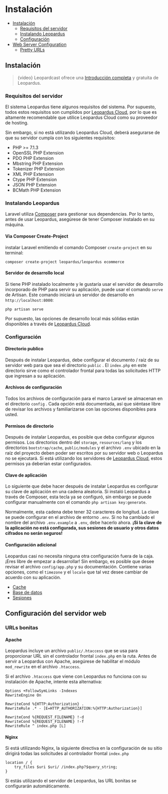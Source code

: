 # Instalación

- [Instalación](#installation)
    - [Requisitos del servidor](#server-requirements)
    - [Instalando Leopardus](#installing-leopardus)
    - [Configuración](#configuration)
- [Web Server Configuration](#web-server-configuration)
    - [Pretty URLs](#pretty-urls)

<a name="installation"></a>
## Instalación

> {video} Leopardcast ofrece una [Introducción completa](http://leopardcast.net) y gratuita de Leopardus.

<a name="server-requirements"></a>
### Requisitos del servidor

El sistema Leopardus tiene algunos requisitos del sistema. Por supuesto, todos estos requisitos son cumplidos por [Leopardus Cloud](https://cloud.leopardus.net), por lo que es altamente recomendable que utilice Leopardus Cloud como su proveedor de hosting.

Sin embargo, si no está utilizando Leopardus Cloud, deberá asegurarse de que su servidor cumpla con los siguientes requisitos:

<div class="content-list" markdown="1">
	
- PHP >= 7.1.3
- OpenSSL PHP Extension
- PDO PHP Extension
- Mbstring PHP Extension
- Tokenizer PHP Extension
- XML PHP Extension
- Ctype PHP Extension
- JSON PHP Extension
- BCMath PHP Extension
</div>

<a name="installing-laravel"></a>
### Instalando Leopardus

Laravel utiliza [Composer](https://getcomposer.org) para gestionar sus dependencias. Por lo tanto, antes de usar Leopardus, asegúrese de tener Composer instalado en su máquina.

#### Via Composer Create-Project

instalar Laravel emitiendo el comando Composer  `create-project` en su terminal:

    composer create-project leopardus/leopardus ecommerce

#### Servidor de desarrollo local

Si tiene PHP instalado localmente y le gustaría usar el servidor de desarrollo incorporado de PHP para servir su aplicación, puede usar el comando `serve`  de Artisan. Este comando iniciará un servidor de desarrollo en `http://localhost:8000`:

    php artisan serve

Por supuesto, las opciones de desarrollo local más sólidas están disponibles a través de [Leopardus Cloud](https://cloud.leopardus.net).

<a name="configuration"></a>
### Configuración

#### Directorio publico

Después de instalar Leopardus, debe configurar el documento / raíz de su servidor web para que sea el directorio `public` . El `index.php` en este directorio sirve como el controlador frontal para todas las solicitudes HTTP que ingresan a su aplicación.

#### Archivos de configuración

Todos los archivos de configuración para el marco Laravel se almacenan en el directorio `config` . Cada opción está documentada, así que siéntase libre de revisar los archivos y familiarizarse con las opciones disponibles para usted.

#### Permisos de directorio

Después de instalar Leopardus, es posible que deba configurar algunos permisos. Los directorios dentro del `storage`,  `resources/lang` y los directorios `bootstrap/cache`, `public/modules` y el archivo `.env` ubicado en la raíz del proyecto deben poder ser escritos por su servidor web o Leopardus no se ejecutará. Si está utilizando los servidores de [Leopardus Cloud](https://cloud.leopardus.net), estos permisos ya deberían estar configurados.

#### Clave de aplicación

Lo siguiente que debe hacer después de instalar Leopardus es configurar su clave de aplicación en una cadena aleatoria. Si instaló Leopardus a través de Composer, esta tecla ya se configuró, sin embargo se puede configurar manualmente con el comando `php artisan key:generate`.

Normalmente, esta cadena debe tener 32 caracteres de longitud. La clave se puede configurar en el archivo de entorno `.env`. Si no ha cambiado el nombre del archivo `.env.example` a `.env`, debe hacerlo ahora. **¡Si la clave de la aplicación no está configurada, sus sesiones de usuario y otros datos cifrados no serán seguros!**

#### Configuración adicional

Leopardus casi no necesita ninguna otra configuración fuera de la caja. ¡Eres libre de empezar a desarrollar! Sin embargo, es posible que desee revisar el archivo `config/app.php` y su documentación. Contiene varias opciones, como el `timezone` y el `locale` que tal vez desee cambiar de acuerdo con su aplicación.

<div class="content-list" markdown="1">

- [Cache]({{baseUrl}}/docs/{{version}}/cache#configuration)
- [Base de datos]({{baseUrl}}/docs/{{version}}/database#configuration)
- [Sesiones]({{baseUrl}}/docs/{{version}}/session#configuration)
</div>

<a name="web-server-configuration"></a>
## Configuración del servidor web

<a name="pretty-urls"></a>
### URLs bonitas

#### Apache

Leopardus incluye un archivo `public/.htaccess` que se usa para proporcionar URL sin el controlador frontal `index.php` en la ruta. Antes de servir a Leopardus con Apache, asegúrese de habilitar el módulo `mod_rewrite` en el archivo `.htaccess`.

Si el archivo `.htaccess` que viene con Leopardus no funciona con su instalación de Apache, intente esta alternativa: 

    Options +FollowSymLinks -Indexes
    RewriteEngine On

    RewriteCond %{HTTP:Authorization} .
    RewriteRule .* - [E=HTTP_AUTHORIZATION:%{HTTP:Authorization}]

    RewriteCond %{REQUEST_FILENAME} !-d
    RewriteCond %{REQUEST_FILENAME} !-f
    RewriteRule ^ index.php [L]

#### Nginx

Si está utilizando Nginx, la siguiente directiva en la configuración de su sitio dirigirá todas las solicitudes al controlador frontal  `index.php` 

    location / {
        try_files $uri $uri/ /index.php?$query_string;
    }

Si estás utilizando el servidor de Leopardus, las URL bonitas se configurarán automáticamente.
